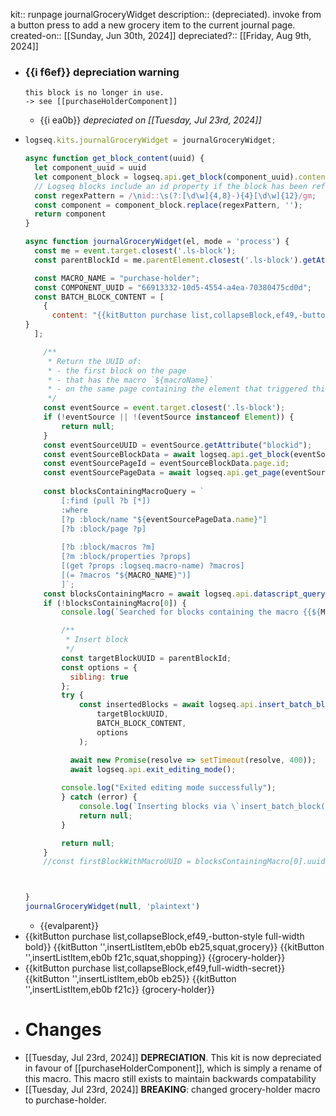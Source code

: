kit:: runpage journalGroceryWidget
description:: (depreciated). invoke from a button press to add a new grocery item to the current journal page.
created-on:: [[Sunday, Jun 30th, 2024]] 
depreciated?:: [[Friday, Aug 9th, 2024]]

- ### {{i f6ef}}  depreciation warning
      this block is no longer in use.
      -> see [[purchaseHolderComponent]]
	- {{i ea0b}} *depreciated on* *[[Tuesday, Jul 23rd, 2024]]*
- ```javascript
  logseq.kits.journalGroceryWidget = journalGroceryWidget;
  
  async function get_block_content(uuid) {
    let component_uuid = uuid
    let component_block = logseq.api.get_block(component_uuid).content;
    // Logseq blocks include an id property if the block has been referenced.
    const regexPattern = /\nid::\s(?:[\d\w]{4,8}-){4}[\d\w]{12}/gm;
    const component = component_block.replace(regexPattern, '');
    return component
  }
  
  async function journalGroceryWidget(el, mode = 'process') {
    const me = event.target.closest('.ls-block');
    const parentBlockId = me.parentElement.closest('.ls-block').getAttribute("blockId");
  
    const MACRO_NAME = "purchase-holder";
    const COMPONENT_UUID = "66913332-10d5-4554-a4ea-70380475cd0d";
    const BATCH_BLOCK_CONTENT = [
      { 
        content: "{{kitButton purchase list,collapseBlock,ef49,-button-style full-width bold}}\n{{kitButton '',insertListItem,eb0b eb25,squat,grocery}}   {{kitButton '',insertListItem,eb0b f21c,squat,shopping}}\n {{purchase-holder}}"
  }
    ];
  
      /**
       * Return the UUID of:
       * - the first block on the page
       * - that has the macro `${macroName}`
       * - on the same page containing the element that triggered this function
       */
      const eventSource = event.target.closest('.ls-block');
      if (!eventSource || !(eventSource instanceof Element)) {
          return null;
      }
      const eventSourceUUID = eventSource.getAttribute("blockid");
      const eventSourceBlockData = await logseq.api.get_block(eventSourceUUID);
      const eventSourcePageId = eventSourceBlockData.page.id;
      const eventSourcePageData = await logseq.api.get_page(eventSourcePageId);
      
      const blocksContainingMacroQuery = `
          [:find (pull ?b [*])
          :where
          [?p :block/name "${eventSourcePageData.name}"]
          [?b :block/page ?p]
          
          [?b :block/macros ?m]
          [?m :block/properties ?props]
          [(get ?props :logseq.macro-name) ?macros]
          [(= ?macros "${MACRO_NAME}")]
          ]`;
      const blocksContainingMacro = await logseq.api.datascript_query(blocksContainingMacroQuery)?.flat();
      if (!blocksContainingMacro[0]) {
          console.log(`Searched for blocks containing the macro {{${MACRO_NAME}}} but none were found.`);
  
          /**
           * Insert block
           */
          const targetBlockUUID = parentBlockId;
          const options = {
            sibling: true
          };
          try {
              const insertedBlocks = await logseq.api.insert_batch_block(
                  targetBlockUUID,
                  BATCH_BLOCK_CONTENT,
                  options
              );
  
            await new Promise(resolve => setTimeout(resolve, 400));
            await logseq.api.exit_editing_mode();
          
          console.log("Exited editing mode successfully");
          } catch (error) {
              console.log(`Inserting blocks via \`insert_batch_block()\` failed.\ntargetBlockUUID: ${targetBlockUUID}\n${error}`);
              return null;
          }
  
          return null;
      }
      //const firstBlockWithMacroUUID = blocksContainingMacro[0].uuid
  
  
  
  }
  journalGroceryWidget(null, 'plaintext')
  ```
	- {{evalparent}}
- {{kitButton purchase list,collapseBlock,ef49,-button-style full-width bold}}
  {{kitButton '',insertListItem,eb0b eb25,squat,grocery}}   {{kitButton '',insertListItem,eb0b f21c,squat,shopping}} {{grocery-holder}}
- {{kitButton purchase list,collapseBlock,ef49,full-width-secret}}
  {{kitButton '',insertListItem,eb0b eb25}} {{kitButton '',insertListItem,eb0b f21c}}
  {grocery-holder}}
- # Changes
- [[Tuesday, Jul 23rd, 2024]] **DEPRECIATION**. This kit is now depreciated in favour of [[purchaseHolderComponent]], which is simply a rename of this macro. This macro still exists to maintain backwards compatability
- [[Tuesday, Jul 23rd, 2024]] **BREAKING**: changed grocery-holder macro to purchase-holder.
